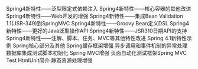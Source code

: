 Spring4新特性——泛型限定式依赖注入
Spring4新特性——核心容器的其他改进
Spring4新特性——Web开发的增强
Spring4新特性——集成Bean Validation 1.1(JSR-349)到SpringMVC 
Spring4新特性——Groovy Bean定义DSL
Spring4新特性——更好的Java泛型操作API 
Spring4新特性——JSR310日期API的支持
Spring4新特性——注解、脚本、任务、MVC等其他特性改进 
Spring 4.1新特性示例
Spring核心部分及其他
Spring缓存框架增强
异步调用和事件机制的异常处理
数据库集成测试脚本初始化
Spring MVC增强
页面自动化测试框架Spring MVC Test HtmlUnit简介
静态资源处理增强
